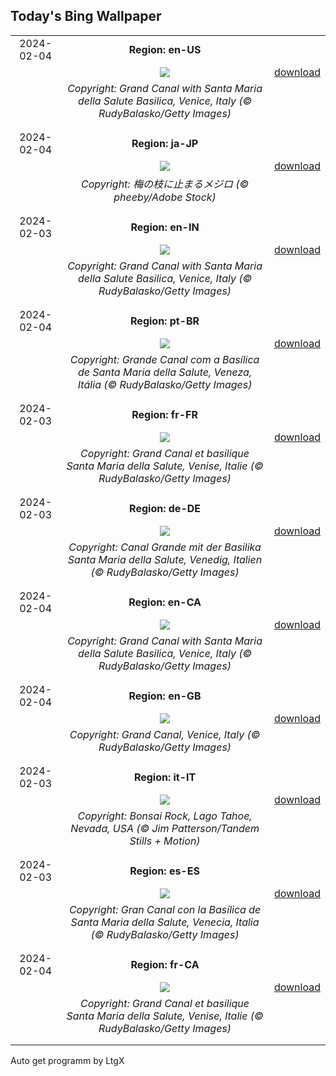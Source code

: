 ## Today's Bing Wallpaper
|      |      |      |
| :----: | :----: | :----: |
|2024-02-04|**Region: en-US**||
||![](https://www.bing.com/th?id=OHR.VeniceCarnival_EN-US7857642609_UHD.jpg&pid=hp&w=1152&h=648&rs=1&c=4)| [download](https://www.bing.com/th?id=OHR.VeniceCarnival_EN-US7857642609_UHD.jpg)|
||*Copyright: Grand Canal with Santa Maria della Salute Basilica, Venice, Italy (© RudyBalasko/Getty Images)*
||
|||
|2024-02-04|**Region: ja-JP**||
||![](https://www.bing.com/th?id=OHR.Risshun2024_JA-JP0473025978_UHD.jpg&pid=hp&w=1152&h=648&rs=1&c=4)| [download](https://www.bing.com/th?id=OHR.Risshun2024_JA-JP0473025978_UHD.jpg)|
||*Copyright: 梅の枝に止まるメジロ  (© pheeby/Adobe Stock)*
||
|||
|2024-02-03|**Region: en-IN**||
||![](https://www.bing.com/th?id=OHR.VeniceCarnival_EN-IN3995000071_UHD.jpg&pid=hp&w=1152&h=648&rs=1&c=4)| [download](https://www.bing.com/th?id=OHR.VeniceCarnival_EN-IN3995000071_UHD.jpg)|
||*Copyright: Grand Canal with Santa Maria della Salute Basilica, Venice, Italy (© RudyBalasko/Getty Images)*
||
|||
|2024-02-04|**Region: pt-BR**||
||![](https://www.bing.com/th?id=OHR.VeniceCarnival_PT-BR2721773267_UHD.jpg&pid=hp&w=1152&h=648&rs=1&c=4)| [download](https://www.bing.com/th?id=OHR.VeniceCarnival_PT-BR2721773267_UHD.jpg)|
||*Copyright: Grande Canal com a Basílica de Santa Maria della Salute, Veneza, Itália (© RudyBalasko/Getty Images)*
||
|||
|2024-02-03|**Region: fr-FR**||
||![](https://www.bing.com/th?id=OHR.VeniceCarnival_FR-FR7084522294_UHD.jpg&pid=hp&w=1152&h=648&rs=1&c=4)| [download](https://www.bing.com/th?id=OHR.VeniceCarnival_FR-FR7084522294_UHD.jpg)|
||*Copyright: Grand Canal et basilique Santa Maria della Salute, Venise, Italie (© RudyBalasko/Getty Images)*
||
|||
|2024-02-03|**Region: de-DE**||
||![](https://www.bing.com/th?id=OHR.VeniceCarnival_DE-DE9873730280_UHD.jpg&pid=hp&w=1152&h=648&rs=1&c=4)| [download](https://www.bing.com/th?id=OHR.VeniceCarnival_DE-DE9873730280_UHD.jpg)|
||*Copyright: Canal Grande mit der Basilika Santa Maria della Salute, Venedig, Italien (© RudyBalasko/Getty Images)*
||
|||
|2024-02-04|**Region: en-CA**||
||![](https://www.bing.com/th?id=OHR.VeniceCarnival_EN-CA6952595952_UHD.jpg&pid=hp&w=1152&h=648&rs=1&c=4)| [download](https://www.bing.com/th?id=OHR.VeniceCarnival_EN-CA6952595952_UHD.jpg)|
||*Copyright: Grand Canal with Santa Maria della Salute Basilica, Venice, Italy (© RudyBalasko/Getty Images)*
||
|||
|2024-02-04|**Region: en-GB**||
||![](https://www.bing.com/th?id=OHR.VeniceCarnival_EN-GB9928247347_UHD.jpg&pid=hp&w=1152&h=648&rs=1&c=4)| [download](https://www.bing.com/th?id=OHR.VeniceCarnival_EN-GB9928247347_UHD.jpg)|
||*Copyright: Grand Canal, Venice, Italy (© RudyBalasko/Getty Images)*
||
|||
|2024-02-03|**Region: it-IT**||
||![](https://www.bing.com/th?id=OHR.LakeTahoeRock_IT-IT1070329112_UHD.jpg&pid=hp&w=1152&h=648&rs=1&c=4)| [download](https://www.bing.com/th?id=OHR.LakeTahoeRock_IT-IT1070329112_UHD.jpg)|
||*Copyright: Bonsai Rock, Lago Tahoe, Nevada, USA (© Jim Patterson/Tandem Stills + Motion)*
||
|||
|2024-02-03|**Region: es-ES**||
||![](https://www.bing.com/th?id=OHR.VeniceCarnival_ES-ES7097735024_UHD.jpg&pid=hp&w=1152&h=648&rs=1&c=4)| [download](https://www.bing.com/th?id=OHR.VeniceCarnival_ES-ES7097735024_UHD.jpg)|
||*Copyright: Gran Canal con la Basílica de Santa Maria della Salute, Venecia, Italia (© RudyBalasko/Getty Images)*
||
|||
|2024-02-04|**Region: fr-CA**||
||![](https://www.bing.com/th?id=OHR.VeniceCarnival_FR-CA0730943372_UHD.jpg&pid=hp&w=1152&h=648&rs=1&c=4)| [download](https://www.bing.com/th?id=OHR.VeniceCarnival_FR-CA0730943372_UHD.jpg)|
||*Copyright: Grand Canal et basilique Santa Maria della Salute, Venise, Italie (© RudyBalasko/Getty Images)*
||
|||

Auto get programm by LtgX

